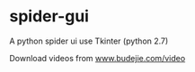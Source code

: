 # spider-gui
A python spider ui use Tkinter (python 2.7)

Download videos from www.budejie.com/video
